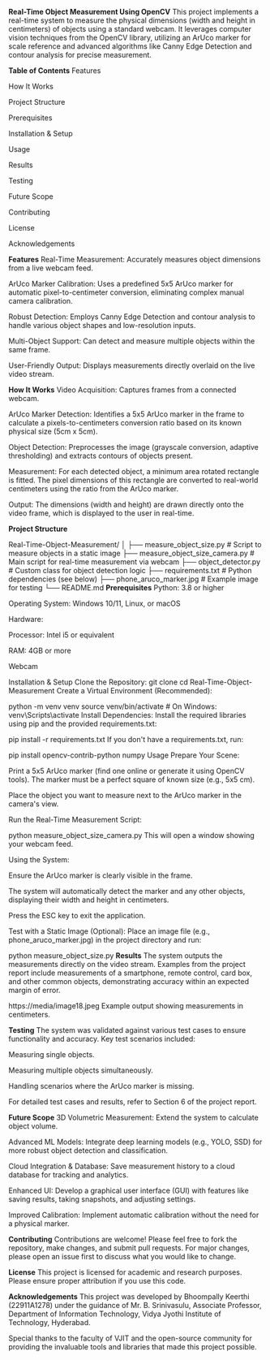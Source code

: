 **Real-Time Object Measurement Using OpenCV**
This project implements a real-time system to measure the physical dimensions (width and height in centimeters) of objects using a standard webcam. It leverages computer vision techniques from the OpenCV library, utilizing an ArUco marker for scale reference and advanced algorithms like Canny Edge Detection and contour analysis for precise measurement.

**Table of Contents**
Features

How It Works

Project Structure

Prerequisites

Installation & Setup

Usage

Results

Testing

Future Scope

Contributing

License

Acknowledgements

**Features**
Real-Time Measurement: Accurately measures object dimensions from a live webcam feed.

ArUco Marker Calibration: Uses a predefined 5x5 ArUco marker for automatic pixel-to-centimeter conversion, eliminating complex manual camera calibration.

Robust Detection: Employs Canny Edge Detection and contour analysis to handle various object shapes and low-resolution inputs.

Multi-Object Support: Can detect and measure multiple objects within the same frame.

User-Friendly Output: Displays measurements directly overlaid on the live video stream.

**How It Works**
Video Acquisition: Captures frames from a connected webcam.

ArUco Marker Detection: Identifies a 5x5 ArUco marker in the frame to calculate a pixels-to-centimeters conversion ratio based on its known physical size (5cm x 5cm).

Object Detection: Preprocesses the image (grayscale conversion, adaptive thresholding) and extracts contours of objects present.

Measurement: For each detected object, a minimum area rotated rectangle is fitted. The pixel dimensions of this rectangle are converted to real-world centimeters using the ratio from the ArUco marker.

Output: The dimensions (width and height) are drawn directly onto the video frame, which is displayed to the user in real-time.

**Project Structure**

Real-Time-Object-Measurement/
│
├── measure_object_size.py          # Script to measure objects in a static image
├── measure_object_size_camera.py   # Main script for real-time measurement via webcam
├── object_detector.py              # Custom class for object detection logic
├── requirements.txt                # Python dependencies (see below)
├── phone_aruco_marker.jpg          # Example image for testing
└── README.md
**Prerequisites**
Python: 3.8 or higher

Operating System: Windows 10/11, Linux, or macOS

Hardware:

Processor: Intel i5 or equivalent

RAM: 4GB or more

Webcam

Installation & Setup
Clone the Repository:
git clone <your-repository-url>
cd Real-Time-Object-Measurement
Create a Virtual Environment (Recommended):


python -m venv venv
source venv/bin/activate  # On Windows: venv\Scripts\activate
Install Dependencies:
Install the required libraries using pip and the provided requirements.txt:


pip install -r requirements.txt
If you don't have a requirements.txt, run:


pip install opencv-contrib-python numpy
Usage
Prepare Your Scene:

Print a 5x5 ArUco marker (find one online or generate it using OpenCV tools). The marker must be a perfect square of known size (e.g., 5x5 cm).

Place the object you want to measure next to the ArUco marker in the camera's view.

Run the Real-Time Measurement Script:


python measure_object_size_camera.py
This will open a window showing your webcam feed.

Using the System:

Ensure the ArUco marker is clearly visible in the frame.

The system will automatically detect the marker and any other objects, displaying their width and height in centimeters.

Press the ESC key to exit the application.

Test with a Static Image (Optional):
Place an image file (e.g., phone_aruco_marker.jpg) in the project directory and run:


python measure_object_size.py
**Results**
The system outputs the measurements directly on the video stream. Examples from the project report include measurements of a smartphone, remote control, card box, and other common objects, demonstrating accuracy within an expected margin of error.

https://media/image18.jpeg
Example output showing measurements in centimeters.

**Testing**
The system was validated against various test cases to ensure functionality and accuracy. Key test scenarios included:

Measuring single objects.

Measuring multiple objects simultaneously.

Handling scenarios where the ArUco marker is missing.

For detailed test cases and results, refer to Section 6 of the project report.

**Future Scope**
3D Volumetric Measurement: Extend the system to calculate object volume.

Advanced ML Models: Integrate deep learning models (e.g., YOLO, SSD) for more robust object detection and classification.

Cloud Integration & Database: Save measurement history to a cloud database for tracking and analytics.

Enhanced UI: Develop a graphical user interface (GUI) with features like saving results, taking snapshots, and adjusting settings.

Improved Calibration: Implement automatic calibration without the need for a physical marker.

**Contributing**
Contributions are welcome! Please feel free to fork the repository, make changes, and submit pull requests. For major changes, please open an issue first to discuss what you would like to change.

**License**
This project is licensed for academic and research purposes. Please ensure proper attribution if you use this code.

**Acknowledgements**
This project was developed by Bhoompally Keerthi (22911A1278) under the guidance of Mr. B. Srinivasulu, Associate Professor, Department of Information Technology, Vidya Jyothi Institute of Technology, Hyderabad.

Special thanks to the faculty of VJIT and the open-source community for providing the invaluable tools and libraries that made this project possible.
